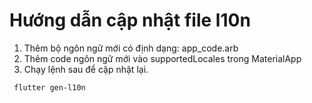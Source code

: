 # Hướng dẫn cập nhật file l10n
1. Thêm bộ ngôn ngữ mới có định dạng: app_code.arb
2. Thêm code ngôn ngữ mới vào supportedLocales trong MaterialApp
3. Chạy lệnh sau để cập nhật lại.
``````
 flutter gen-l10n
``````